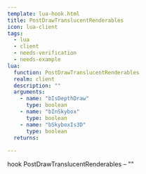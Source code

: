 ```yaml
---
template: lua-hook.html
title: PostDrawTranslucentRenderables
icon: lua-client
tags:
  - lua
  - client
  - needs-verification
  - needs-example
lua:
  function: PostDrawTranslucentRenderables
  realm: client
  description: ""
  arguments:
    - name: "bIsDepthDraw"
      type: boolean
    - name: "bInSkybox"
      type: boolean
    - name: "bSkyboxIs3D"
      type: boolean
  returns:
    
---
```


<div class="lua__search__keywords">
hook PostDrawTranslucentRenderables &#x2013; ""
</div>
